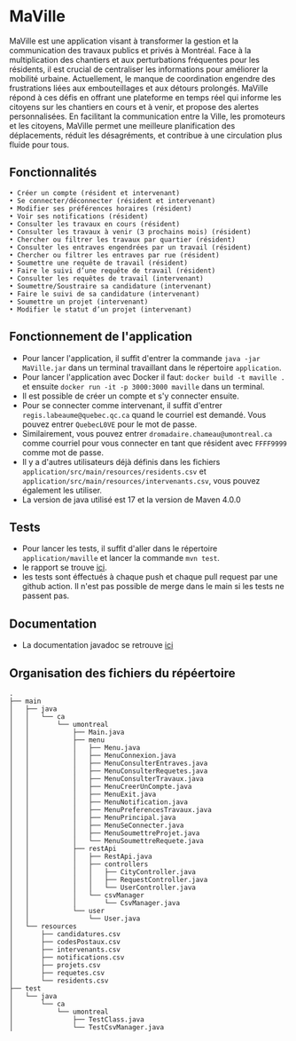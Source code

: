 # MaVille

MaVille est une application visant à transformer la gestion et la communication des travaux publics et privés à Montréal. Face à la multiplication des chantiers et aux perturbations fréquentes pour les résidents, il est crucial de centraliser les informations pour améliorer la mobilité urbaine. Actuellement, le manque de coordination engendre des frustrations liées aux embouteillages et aux détours prolongés. MaVille répond à ces défis en offrant une plateforme en temps réel qui informe les citoyens sur les chantiers en cours et à venir, et propose des alertes personnalisées. En facilitant la communication entre la Ville, les promoteurs et les citoyens, MaVille permet une meilleure planification des déplacements, réduit les désagréments, et contribue à une circulation plus fluide pour tous.

## Fonctionnalités

	• Créer un compte (résident et intervenant)
	• Se connecter/déconnecter (résident et intervenant)
	• Modifier ses préférences horaires (résident)
	• Voir ses notifications (résident)
	• Consulter les travaux en cours (résident)
	• Consulter les travaux à venir (3 prochains mois) (résident)
	• Chercher ou filtrer les travaux par quartier (résident)
	• Consulter les entraves engendrées par un travail (résident)
	• Chercher ou filtrer les entraves par rue (résident)
	• Soumettre une requête de travail (résident)
	• Faire le suivi d’une requête de travail (résident)
	• Consulter les requêtes de travail (intervenant)
	• Soumettre/Soustraire sa candidature (intervenant)
	• Faire le suivi de sa candidature (intervenant)
	• Soumettre un projet (intervenant)
	• Modifier le statut d’un projet (intervenant)
 
## Fonctionnement de l'application
- Pour lancer l'application, il suffit d'entrer la commande ```java -jar MaVille.jar``` dans un terminal travaillant dans le répertoire ```application```.
- Pour lancer l'application avec Docker il faut: ```docker build -t maville .``` et ensuite ```docker run -it -p 3000:3000 maville``` dans un terminal.
- Il est possible de créer un compte et s'y connecter ensuite.
- Pour se connecter comme intervenant, il suffit d'entrer ```regis.labeaume@quebec.qc.ca``` quand le courriel est demandé. Vous pouvez entrer ```QuebecL0VE``` pour le mot de passe.
- Similairement, vous pouvez entrer ```dromadaire.chameau@umontreal.ca``` comme courriel pour vous connecter en tant que résident avec ```FFFF9999``` comme mot de passe.
- Il y a d'autres utilisateurs déjà définis dans les fichiers ```application/src/main/resources/residents.csv``` et ```application/src/main/resources/intervenants.csv```, vous pouvez également les utiliser.
- La version de java utilisé est 17 et la version de Maven 4.0.0
  
## Tests

- Pour lancer les tests, il suffit d'aller dans le répertoire ```application/maville``` et lancer la commande ```mvn test```.
- le rapport se trouve [ici](application/maville/target/site/jacoco).
- les tests sont éffectués à chaque push et chaque pull request par une github action. Il n'est pas possible de merge dans le main si les tests ne passent pas.
  
## Documentation

- La documentation javadoc se retrouve [ici](application/maville/javadoc)

## Organisation des fichiers du répéertoire
```
.
├── main
│   ├── java
│   │   └── ca
│   │       └── umontreal
│   │           ├── Main.java
│   │           ├── menu
│   │           │   ├── Menu.java
│   │           │   ├── MenuConnexion.java
│   │           │   ├── MenuConsulterEntraves.java
│   │           │   ├── MenuConsulterRequetes.java
│   │           │   ├── MenuConsulterTravaux.java
│   │           │   ├── MenuCreerUnCompte.java
│   │           │   ├── MenuExit.java
│   │           │   ├── MenuNotification.java
│   │           │   ├── MenuPreferencesTravaux.java
│   │           │   ├── MenuPrincipal.java
│   │           │   ├── MenuSeConnecter.java
│   │           │   ├── MenuSoumettreProjet.java
│   │           │   └── MenuSoumettreRequete.java
│   │           ├── restApi
│   │           │   ├── RestApi.java
│   │           │   ├── controllers
│   │           │   │   ├── CityController.java
│   │           │   │   ├── RequestController.java
│   │           │   │   └── UserController.java
│   │           │   └── csvManager
│   │           │       └── CsvManager.java
│   │           └── user
│   │               └── User.java
│   └── resources
│       ├── candidatures.csv
│       ├── codesPostaux.csv
│       ├── intervenants.csv
│       ├── notifications.csv
│       ├── projets.csv
│       ├── requetes.csv
│       └── residents.csv
├── test
│   └── java
│       └── ca
│           └── umontreal
│               ├── TestClass.java
│               └── TestCsvManager.java
```

